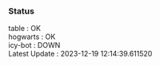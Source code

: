 ### Status


table : OK  
hogwarts : OK  
icy-bot : DOWN  
Latest Update : 2023-12-19 12:14:39.611520
